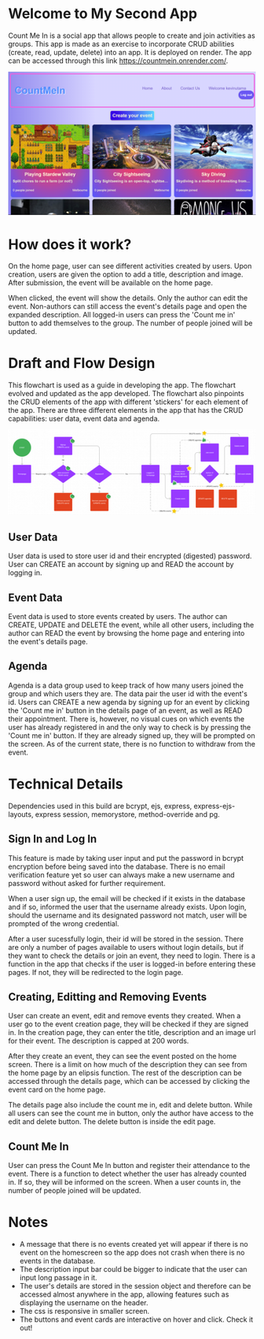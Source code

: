 # Welcome to My Second App
Count Me In is a social app that allows people to create and join activities as groups. This app is made as an exercise to incorporate CRUD abilities (create, read, update, delete) into an app. It is deployed on render. The app can be accessed through this link https://countmein.onrender.com/.

![Screenshot of Count Me In](./readme_images/screenshot.png)


# How does it work?
On the home page, user can see different activities created by users. Upon creation, users are given the option to add a title, description and image. After submission, the event will be available on the home page. 

When clicked, the event will show the details. Only the author can edit the event. Non-authors can still access the event's details page and open the expanded description. All logged-in users can press the 'Count me in' button to add themselves to the group. The number of people joined will be updated. 


# Draft and Flow Design

This flowchart is used as a guide in developing the app. The flowchart evolved and updated as the app developed. The flowchart also pinpoints the CRUD elements of the app with different 'stickers' for each element of the app. There are three different elements in the app that has the CRUD capabilities: user data, event data and agenda.

![Count Me In App Flowchart](./readme_images/flowchart.png)

## User Data
User data is used to store user id and their encrypted (digested) password. User can CREATE an account by signing up and READ the account by logging in.

## Event Data
Event data is used to store events created by users. The author can CREATE, UPDATE and DELETE the event, while all other users, including the author can READ the event by browsing the home page and entering into the event's details page.

## Agenda
Agenda is a data group used to keep track of how many users joined the group and which users they are. The data pair the user id with the event's id. Users can CREATE a new agenda by signing up for an event by clicking the 'Count me in' button in the details page of an event, as well as READ their appointment. There is, however, no visual cues on which events the user has already registered in and the only way to check is by pressing the 'Count me in' button. If they are already signed up, they will be prompted on the screen. As of the current state, there is no function to withdraw from the event. 


# Technical Details

Dependencies used in this build are bcrypt, ejs, express, express-ejs-layouts, express session, memorystore, method-override and pg.

## Sign In and Log In

This feature is made by taking user input and put the password in bcrypt encryption before being saved into the database. There is no email verification feature yet so user can always make a new username and password without asked for further requirement. 

When a user sign up, the email will be checked if it exists in the database and if so, informed the user that the username already exists. Upon login, should the username and its designated password not match, user will be prompted of the wrong credential.

After a user sucessfully login, their id will be stored in the session. There are only a number of pages available to users without login details, but if they want to check the details or join an event, they need to login. There is a function in the app that checks if the user is logged-in before entering these pages. If not, they will be redirected to the login page.

## Creating, Editting and Removing Events

User can create an event, edit and remove events they created. When a user go to the event creation page, they will be checked if they are signed in. In the creation page, they can enter the title, description and an image url for their event. The description is capped at 200 words.

After they create an event, they can see the event posted on the home screen. There is a limit on how much of the description they can see from the home page by an elipsis function. The rest of the description can be accessed through the details page, which can be accessed by clicking the event card on the home page.

The details page also include the count me in, edit and delete button. While all users can see the count me in button, only the author have access to the edit and delete button. The delete button is inside the edit page.

## Count Me In
User can press the Count Me In button and register their attendance to the event. There is a function to detect whether the user has already counted in. If so, they will be informed on the screen. When a user counts in, the number of people joined will be updated.

# Notes
- A message that there is no events created yet will appear if there is no event on the homescreen so the app does not crash when there is no events in the database.
- The description input bar could be bigger to indicate that the user can input long passage in it.
- The user's details are stored in the session object and therefore can be accessed almost anywhere in the app, allowing features such as displaying the username on the header.
- The css is responsive in smaller screen.
- The buttons and event cards are interactive on hover and click. Check it out!

    